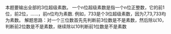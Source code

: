 本题要输出全部的3位超级素数。
一个n位超级素数是指一个n位正整数，它的前1位，前2位，......，前n位均为素数.
例如，733是个3位超级素数，因为7,73,733均为素数。
解题思路：对一个三位数首先先判断前3位数是不是素数，然后除以10，判断前2位数是不是素数，继续除以10判断前1位数是不是素数
